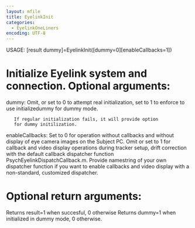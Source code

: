 ```yaml
---
layout: mfile
title: EyelinkInit
categories:
  - EyelinkOneLiners
encoding: UTF-8
---
```


USAGE: [result dummy]=EyelinkInit([dummy=0][enableCallbacks=1])

# Initialize Eyelink system and connection. Optional arguments:

dummy: Omit, or set to 0 to attempt real initialization,
       set to 1 to enforce to use initializedummy for dummy mode.

       If regular initialization fails, it will provide option
       for dummy initilization.

enableCallbacks: Set to 0 for operation without callbacks and
                 without display of eye camera images on the Subject PC.
                 Omit or set to 1 for callback and video display operations
                 during tracker setup, drift correction with the default callback
                 dispatcher function PsychEyelinkDispatchCallback.m.
                 Provide namestring of your own dispatcher function if
                 you want to enable callbacks and video display with a
                 non-standard, customized dispatcher.

# Optional return arguments:

Returns result=1 when succesful, 0 otherwise
Returns dummy=1 when initialized in dummy mode, 0 otherwise.

